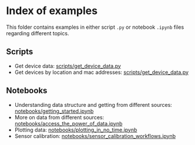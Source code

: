 # Index of examples

This folder contains examples in either script `.py` or notebook `.ipynb` files regarding different topics.

## Scripts

- Get device data: [scripts/get_device_data.py](scripts/get_device_data.py)
- Get devices by location and mac addresses: [scripts/get_device_data.py](scripts/get_device_macs.py)

## Notebooks

- Understanding data structure and getting from different sources: [notebooks/getting_started.ipynb](notebooks/getting_started.ipynb)
- More on data from different sources: [notebooks/access_the_power_of_data.ipynb](notebooks/access_the_power_of_data.ipynb)
- Plotting data: [notebooks/plotting_in_no_time.ipynb](notebooks/plotting_in_no_time.ipynb)
- Sensor calibration: [notebooks/sensor_calibration_workflows.ipynb](notebooks/sensor_calibration_workflows.ipynb)